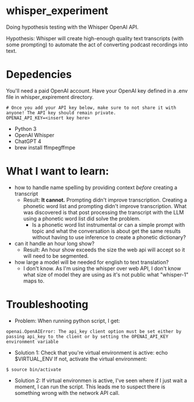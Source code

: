 # whisper_experiment

Doing hypothesis testing with the Whisper OpenAI API.

Hypothesis: Whisper will create high-enough quality text transcripts (with some prompting) to automate the act of converting podcast recordings into text.

# Depedencies
You'll need a paid OpenAI account.
Have your OpenAI key defined in a .env file in whisper_expirement directory.
```
# Once you add your API key below, make sure to not share it with anyone! The API key should remain private.
OPENAI_API_KEY=<insert key here>
```

* Python 3
* OpenAI Whisper 
* ChatGPT 4
* brew install ffmpegffmpe

# What I want to learn:

- how to handle name spelling by providing context _before_ creating a transcript
  - Result: **It cannot.** Prompting didn't improve transcription. Creating a phonetic word list and prompting didn't improve transcription. What was discovered is that post processing the transcript with the LLM using a phonetic word list did solve the problem.
    - Is a phonetic word list instrumental or can a simple prompt with topic and what the conversation is about get the same results without having to use inference to create a phonetic dictionary?
- can it handle an hour long show?
  - Result: An hour show exceeds the size the web api will accept so it will need to be segmented.
- how large a model will be needed for english to text translation?
  - I don't know. As I'm using the whisper over web API, I don't know what size of model they are using as it's not public what "whisper-1" maps to.

# Troubleshooting
- Problem: When running python script, I get:
```
openai.OpenAIError: The api_key client option must be set either by passing api_key to the client or by setting the OPENAI_API_KEY environment variable
```
- Solution 1: Check that you're virtual environment is active: echo $VIRTUAL_ENV
If not, activate the virtual environment: 
```
$ source bin/activate
```
- Solution 2: If virtual environmen is active, I've seen where if I just wait a moment, I can run the script. This leads me to suspect there is something wrong with the network API call.
